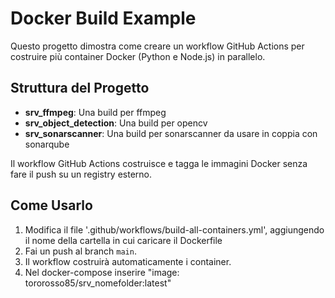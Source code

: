 # Docker Build Example

Questo progetto dimostra come creare un workflow GitHub Actions per costruire più container Docker (Python e Node.js) in parallelo.

## Struttura del Progetto

- **srv_ffmpeg**: Una build per ffmpeg
- **srv_object_detection**: Una build per opencv
- **srv_sonarscanner**: Una build per sonarscanner da usare in coppia con sonarqube

Il workflow GitHub Actions costruisce e tagga le immagini Docker senza fare il push su un registry esterno.

## Come Usarlo

1. Modifica il file '.github/workflows/build-all-containers.yml', aggiungendo il nome della cartella in cui caricare il Dockerfile
2. Fai un push al branch `main`.
3. Il workflow costruirà automaticamente i container.
4. Nel docker-compose inserire "image: tororosso85/srv_nomefolder:latest"
